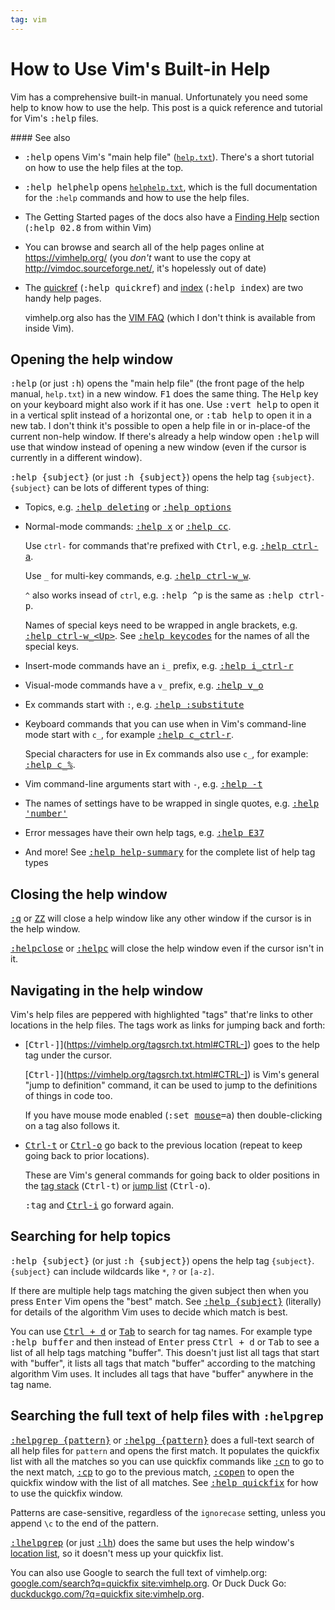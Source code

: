 ```yaml
---
tag: vim
---
```


How to Use Vim's Built-in Help
==============================

Vim has a comprehensive built-in manual. Unfortunately you need some help to know how to use the help.
This post is a quick reference and tutorial for Vim's <kbd>:help</kbd> files.

<div class="seealso" markdown="1">
#### See also

* <kbd>:help</kbd> opens Vim's "main help file" ([`help.txt`](https://vimhelp.org/)).
  There's a short tutorial on how to use the help files at the top.
  
* <kbd>:help helphelp</kbd> opens [`helphelp.txt`](https://vimhelp.org/helphelp.txt.html),
  which is the full documentation for the `:help` commands and how to use the help files.

* The Getting Started pages of the docs also have a [Finding Help](https://vimhelp.org/usr_02.txt.html#02.8) section
  (<kbd>:help 02.8</kbd> from within Vim)
  
* You can browse and search all of the help pages online at <https://vimhelp.org/>
  (you _don't_ want to use the copy at <http://vimdoc.sourceforge.net/>, it's hopelessly out of date)

* The [quickref](https://vimhelp.org/quickref.txt.html) (<kbd>:help quickref</kbd>)
  and [index](https://vimhelp.org/index.txt.html) (<kbd>:help index</kbd>) are two
  handy help pages.

  vimhelp.org also has the [VIM FAQ](https://vimhelp.org/vim_faq.txt.html)
  (which I don't think is available from inside Vim).
</div>

## Opening the help window

<kbd>:help</kbd> (or just <kbd>:h</kbd>) opens the "main help file" (the front page of the help manual, `help.txt`)
in a new window.
<kbd>F1</kbd> does the same thing. The <kbd>Help</kbd> key on your keyboard might also work if it has one.
Use <kbd>:vert help</kbd> to open it in a vertical split instead of a horizontal one,
or <kbd>:tab help</kbd> to open it in a new tab.
I don't think it's possible to open a help file in or in-place-of the current non-help window.
If there's already a help window open <kbd>:help</kbd> will use that window instead of opening a new window
(even if the cursor is currently in a different window).

<kbd>:help {subject}</kbd> (or just <kbd>:h {subject}</kbd>) opens the help tag `{subject}`.
`{subject}` can be lots of different types of thing:

* Topics, e.g.
  [<kbd>:help deleting</kbd>](https://vimhelp.org/change.txt.html#deleting)
  or [<kbd>:help options</kbd>](https://vimhelp.org/options.txt.html)

* Normal-mode commands:
  [<kbd>:help x</kbd>](https://vimhelp.org/change.txt.html#x)
  or [<kbd>:help cc</kbd>](https://vimhelp.org/change.txt.html#cc).
  
  Use `ctrl-` for commands that're prefixed with <kbd>Ctrl</kbd>, e.g.
  [<kbd>:help ctrl-a</kbd>](https://vimhelp.org/change.txt.html#CTRL-A).
  
  Use `_` for multi-key commands, e.g.
  [<kbd>:help ctrl-w_w</kbd>](https://vimhelp.org/windows.txt.html#CTRL-W_W).
  
  `^` also works insead of `ctrl`, e.g.
  <kbd>:help ^p</kbd> is the same as <kbd>:help ctrl-p</kbd>.

  Names of special keys need to be wrapped in angle brackets, e.g.
  [<kbd>:help ctrl-w_&lt;Up&gt;</kbd>](https://vimhelp.org/windows.txt.html#CTRL-W_%3CUp%3E).
  See [<kbd>:help keycodes</kbd>](https://vimhelp.org/intro.txt.html#keycodes) for the names of all the special keys.
  
* Insert-mode commands have an `i_` prefix, e.g.
  [<kbd>:help i_ctrl-r</kbd>](https://vimhelp.org/insert.txt.html#i_CTRL-R)

* Visual-mode commands have a `v_` prefix,
  e.g. [<kbd>:help v_o</kbd>](https://vimhelp.org/visual.txt.html#v_o)

* Ex commands start with `:`, e.g.
  [<kbd>:help :substitute</kbd>](https://vimhelp.org/change.txt.html#:substitute)

* Keyboard commands that you can use when in Vim's command-line mode start with
  `c_`, for example
  [<kbd>:help c_ctrl-r</kbd>](https://vimhelp.org/cmdline.txt.html#c_CTRL-R).
  
  Special characters for use in Ex commands also use `c_`, for example:
  [<kbd>:help c_%</kbd>](https://vimhelp.org/cmdline.txt.html#c_%).

* Vim command-line arguments start with `-`, e.g.
  [<kbd>:help -t</kbd>](https://vimhelp.org/starting.txt.html#-t)

* The names of settings have to be wrapped in single quotes, e.g.
  [<kbd>:help 'number'</kbd>](https://vimhelp.org/options.txt.html#'number')

* Error messages have their own help tags, e.g. [<kbd>:help E37</kbd>](https://vimhelp.org/message.txt.html#E37)

* And more! See [<kbd>:help help-summary</kbd>](https://vimhelp.org/usr_02.txt.html#help-summary) for the complete list of help tag types

## Closing the help window

[<kbd>:q</kbd>](https://vimhelp.org/editing.txt.html#:q) or [<kbd>ZZ</kbd>](https://vimhelp.org/editing.txt.html#ZZ)
will close a help window like any other window if the cursor is in the help window.

[<kbd>:helpclose</kbd>](https://vimhelp.org/helphelp.txt.html#:helpclose) or [<kbd>:helpc</kbd>](https://vimhelp.org/helphelp.txt.html#:helpc)
will close the help window even if the cursor isn't in it.

## Navigating in the help window

Vim's help files are peppered with highlighted "tags" that're links to other locations in the help files.
The tags work as links for jumping back and forth:

* [<kbd><kbd>Ctrl</kbd>-<kbd>]</kbd></kbd>](https://vimhelp.org/tagsrch.txt.html#CTRL-])
  goes to the help tag under the cursor.

  [<kbd><kbd>Ctrl</kbd>-<kbd>]</kbd></kbd>](https://vimhelp.org/tagsrch.txt.html#CTRL-])
  is Vim's general "jump to definition" command, it can be used to jump to the
  definitions of things in code too.

  If you have mouse mode enabled (<kbd>:set <a href="https://vimhelp.org/options.txt.html#'mouse'">mouse</a>=a</kbd>)
  then double-clicking on a tag also follows it.

* [<kbd><kbd>Ctrl</kbd>-<kbd>t</kbd></kbd>](https://vimhelp.org/tagsrch.txt.html#CTRL-T)
or [<kbd><kbd>Ctrl</kbd>-<kbd>o</kbd></kbd>](https://vimhelp.org/motion.txt.html#CTRL-O)
go back to the previous location (repeat to keep going back to prior locations).

  These are Vim's general commands for going back to older positions in the
[tag stack](https://vimhelp.org/tagsrch.txt.html#tag-stack) (<kbd><kbd>Ctrl</kbd>-<kbd>t</kbd></kbd>)
or [jump list](https://vimhelp.org/motion.txt.html#jump-motions) (<kbd><kbd>Ctrl</kbd>-<kbd>o</kbd></kbd>).

  <kbd>:tag</kbd> and [<kbd><kbd>Ctrl</kbd>-<kbd>i</kbd></kbd>](https://vimhelp.org/motion.txt.html#CTRL-I) go forward again.

## Searching for help topics
<kbd>:help {subject}</kbd> (or just <kbd>:h {subject}</kbd>) opens the help tag `{subject}`.
`{subject}` can include wildcards like `*`, `?` or `[a-z]`.

If there are multiple help tags matching the given subject then when you press <kbd>Enter</kbd>
Vim opens the "best" match.
See [<kbd>:help {subject}</kbd>](https://vimhelp.org/helphelp.txt.html#{subject}) (literally)
for details of the algorithm Vim uses to decide which match is best.

You can use [<kbd><kbd>Ctrl</kbd> + <kbd>d</kbd></kbd>](https://vimhelp.org/cmdline.txt.html#c_CTRL-D)
or [<kbd>Tab</kbd>](https://vimhelp.org/cmdline.txt.html#c_<Tab>) to search for tag names.
For example type <kbd>:help buffer</kbd> and then instead of <kbd>Enter</kbd> press
<kbd><kbd>Ctrl</kbd> + <kbd>d</kbd></kbd> or <kbd>Tab</kbd> to see a list of all help tags
matching "buffer". This doesn't just list all tags that start with "buffer",
it lists all tags that match "buffer" according to the matching algorithm Vim uses. It includes
all tags that have "buffer" anywhere in the tag name.

## Searching the full text of help files with `:helpgrep`

[<kbd>:helpgrep {pattern}</kbd>](https://vimhelp.org/helphelp.txt.html#:helpgrep)
or [<kbd>:helpg {pattern}</kbd>](https://vimhelp.org/helphelp.txt.html#:helpg)
does a full-text search of all help files for `pattern` and opens the first
match.  It populates the quickfix list with all the matches so you can use
quickfix commands like [<kbd>:cn</kbd>](https://vimhelp.org/quickfix.txt.html#:cn)
to go to the next match, [<kbd>:cp</kbd>](https://vimhelp.org/quickfix.txt.html#:cp)
to go to the previous match, [<kbd>:copen</kbd>](https://vimhelp.org/quickfix.txt.html#:copen)
to open the quickfix window with the list of all matches.
See [<kbd>:help quickfix</kbd>](https://vimhelp.org/quickfix.txt.html) for how to use the quickfix window.

Patterns are case-sensitive, regardless of the `ignorecase` setting, unless you append `\c` to the end of the pattern.

[<kbd>:lhelpgrep</kbd>](https://vimhelp.org/helphelp.txt.html#:lhelpgrep)
(or just [<kbd>:lh</kbd>](https://vimhelp.org/helphelp.txt.html#:lh))
does the same but uses the help window's
[location list](https://vimhelp.org/quickfix.txt.html#location-list),
so it doesn't mess up your quickfix list.

You can also use Google to search the full text of vimhelp.org:
[google.com/search?q=quickfix site:vimhelp.org](https://www.google.com/search?q=quickfix+site%3Avimhelp.org).
Or Duck Duck Go: [duckduckgo.com/?q=quickfix site:vimhelp.org](https://duckduckgo.com/?q=quickfix+site%3Avimhelp.org).
